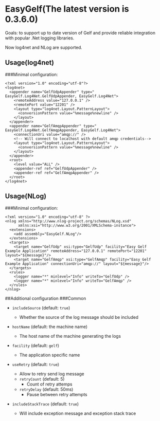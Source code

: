 EasyGelf(The latest version is 0.3.6.0)
========
Goals: to support up to date version of Gelf and provide reliable integration with popular .Net logging libraries.

Now log4net and NLog are supported.

## Usage(log4net)

###Minimal configuration:

``` 
<?xml version="1.0" encoding="utf-8"?>
<log4net>
  <appender name="GelfUdpAppender" type=" EasyGelf.Log4Net.GelfUdpAppender, EasyGelf.Log4Net">
    <remoteAddress value="127.0.0.1" />
    <remotePort value="12201" />   
    <layout type="log4net.Layout.PatternLayout">
      <conversionPattern value="%message%newline" />
    </layout>
  </appender>
  <appender name="GelfAmqpAppender" type=" EasyGelf.Log4Net.GelfAmqpAppender, EasyGelf.Log4Net">
    <connectionUri value="amqp://" />
    <!-- Will connect to localhost with default amqp credentials-->
    <layout type="log4net.Layout.PatternLayout">
      <conversionPattern value="%message%newline" />
    </layout>
  </appender>
  <root>
    <level value="ALL" />
    <appender-ref ref="GelfUdpAppender" />
    <appender-ref ref="GelfAmqpAppender" />
  </root>
</log4net>
```                                

## Usage(NLog)

###Minimal configuration:

```
<?xml version="1.0" encoding="utf-8" ?>
<nlog xmlns="http://www.nlog-project.org/schemas/NLog.xsd"
      xmlns:xsi="http://www.w3.org/2001/XMLSchema-instance">
  <extensions>
    <add assembly="EasyGelf.NLog"/>
  </extensions>
  <targets>
    <target name="GelfUdp" xsi:type="GelfUdp" facility="Easy Gelf Example Application" remoteAddress="127.0.0.1" remotePort="12201" layout="${message}"/>
    <target name="GelfAmqp" xsi:type="GelfAmqp" facility="Easy Gelf Example Application" connectionUri="amqp://" layout="${message}"/>
  </targets>
  <rules>
    <logger name="*" minlevel="Info" writeTo="GelfUdp" />
    <logger name="*" minlevel="Info" writeTo="GelfAmqp" />
  </rules>
</nlog>

```



##Additional configuration
###Common

* `includeSource` (default: `true`)
  * Whether the source of the log message should be included

* `hostName` (default: the machine name)
  * The host name of the machine generating the logs

* `facility` (default: `gelf`)
  * The application specific name

* `useRetry` (default: `true`)
  * Allow to retry send log message
  * `retryCount` (default: 5) 
	* Count of retry attemps 
  * `retryDelay` (default: 50ms)
	* Pause between retry attempts


* `includeStackTrace` (default: `true`)
  * Will include exception message and exception stack trace
	

